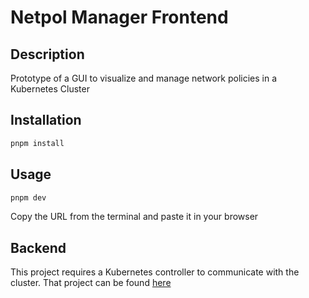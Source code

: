 # Netpol Manager Frontend

## Description

Prototype of a GUI to visualize and manage network policies in a Kubernetes Cluster

## Installation

```bash
pnpm install
```

## Usage

```bash
pnpm dev
```

Copy the URL from the terminal and paste it in your browser

## Backend

This project requires a Kubernetes controller to communicate with the cluster. That project can be found [here](https://github.com/ekmbcd/kube_controller)
